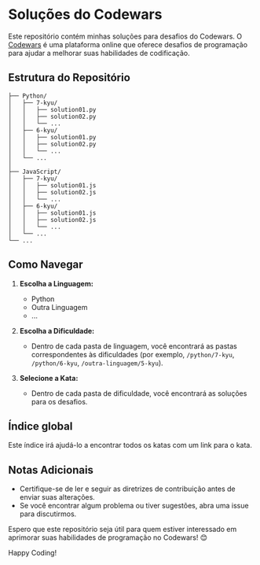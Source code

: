 # Soluções do Codewars

Este repositório contém minhas soluções para desafios do Codewars. O <a href="https://www.codewars.com">Codewars</a> é uma plataforma online que oferece desafios de programação para ajudar a melhorar suas habilidades de codificação.

## Estrutura do Repositório

```ascii
├── Python/
│   ├── 7-kyu/
│   │   ├── solution01.py
│   │   ├── solution02.py
│   │   └── ...
│   ├── 6-kyu/
│   │   ├── solution01.py
│   │   ├── solution02.py
│   │   └── ...
│   └── ...
│
├── JavaScript/
│   ├── 7-kyu/
│   │   ├── solution01.js
│   │   ├── solution02.js
│   │   └── ...
│   ├── 6-kyu/
│   │   ├── solution01.js
│   │   ├── solution02.js
│   │   └── ...
│   └── ...
└── ...
```
## Como Navegar

1. **Escolha a Linguagem:**
   - Python
   - Outra Linguagem
   - ...

2. **Escolha a Dificuldade:**
   - Dentro de cada pasta de linguagem, você encontrará as pastas correspondentes às dificuldades (por exemplo, `/python/7-kyu`, `/python/6-kyu`, `/outra-linguagem/5-kyu`).

3. **Selecione a Kata:**
   - Dentro de cada pasta de dificuldade, você encontrará as soluções para os desafios.

## Índice global

Este índice irá ajudá-lo a encontrar todos os katas com um link para o kata.

## Notas Adicionais

- Certifique-se de ler e seguir as diretrizes de contribuição antes de enviar suas alterações.
- Se você encontrar algum problema ou tiver sugestões, abra uma issue para discutirmos.
  

Espero que este repositório seja útil para quem estiver interessado em aprimorar suas habilidades de programação no Codewars! 😊

Happy Coding!
